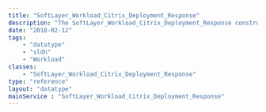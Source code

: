 ```yaml
---
title: "SoftLayer_Workload_Citrix_Deployment_Response"
description: "The SoftLayer_Workload_Citrix_Deployment_Response constructs a response object for the [SoftLayer_Workload_Citrix_Deployment](/reference/datatypes/SoftLayer_Workload_Citrix_Deployment) that includes all resources, i.e., [SoftLayer_Workload_Citrix_Deployment_Resource](/reference/datatypes/SoftLayer_Workload_Citrix_Deployment_Resource). "
date: "2018-02-12"
tags:
    - "datatype"
    - "sldn"
    - "Workload"
classes:
    - "SoftLayer_Workload_Citrix_Deployment_Response"
type: "reference"
layout: "datatype"
mainService : "SoftLayer_Workload_Citrix_Deployment_Response"
---
```

